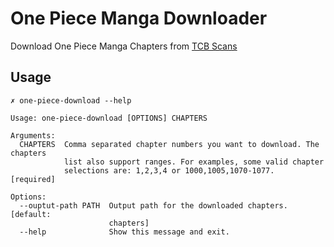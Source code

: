 # One Piece Manga Downloader

Download One Piece Manga Chapters from [TCB Scans](https://onepiecechapters.com/mangas/5/one-piece)

## Usage

```
✗ one-piece-download --help

Usage: one-piece-download [OPTIONS] CHAPTERS

Arguments:
  CHAPTERS  Comma separated chapter numbers you want to download. The chapters
            list also support ranges. For examples, some valid chapter
            selections are: 1,2,3,4 or 1000,1005,1070-1077.  [required]

Options:
  --ouptut-path PATH  Output path for the downloaded chapters.  [default:
                      chapters]
  --help              Show this message and exit.
```